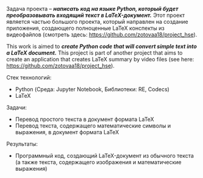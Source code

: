 Задача проекта – ***написать код на языке Python, который будет преобразовывать входящий текст в LaTeX-документ.*** Этот проект является частью большого проекта, который направлен на создание приложения, создающего полноценные LaTeX конспекты из видеофайлов (смотреть здесь: https://github.com/zotovaa18/project_hse).

This work is aimed to ***create Python code that will convert simple text into a LaTeX document.*** This project is part of another project that aims to create an application that creates LaTeX summary by video files (see here: https://github.com/zotovaa18/project_hse).

Стек технологий:
- Python (Среда: Jupyter Notebook, Библиотеки: RE, Codecs)
- LaTeX

Задачи:
- Перевод простого текста в документ формата LaTeX
- Перевод текста, содержащего математические символы и выражения, в документ формата LaTeX

Результаты:
- Программный код, создающий LaTeX-документ из обычного текста (а также текста, содержащего изображения и математические выражения)

